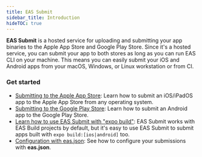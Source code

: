 ```yaml
---
title: EAS Submit
sidebar_title: Introduction
hideTOC: true
---
```


**EAS Submit** is a hosted service for uploading and submitting your app binaries to the Apple App Store and Google Play Store. Since it's a hosted service, you can submit your app to both stores as long as you can run EAS CLI on your machine. This means you can easily submit your iOS and Android apps from your macOS, Windows, or Linux workstation or from CI.

### Get started

- [Submitting to the Apple App Store](ios.md): Learn how to submit an iOS/iPadOS app to the Apple App Store from any operating system.
- [Submitting to the Google Play Store](android.md): Learn how to submit an Android app to the Google Play Store.
- [Learn how to use EAS Submit with "expo build"](classic-builds.md): EAS Submit works with EAS Build projects by default, but it's easy to use EAS Submit to submit apps built with `expo build:[ios|android]` too.
- [Configuration with eas.json](eas-json.md): See how to configure your submissions with **eas.json**.
